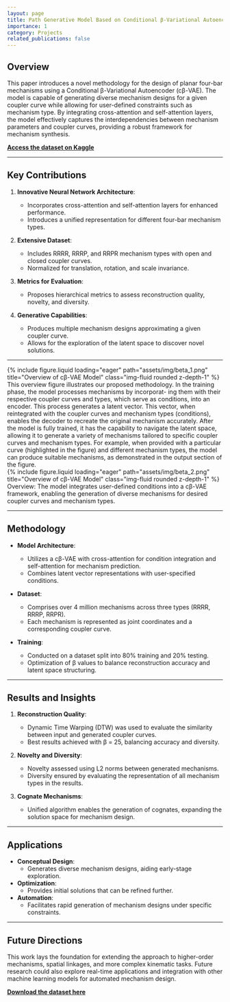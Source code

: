 ```yaml
---
layout: page
title: Path Generative Model Based on Conditional β-Variational Autoencoder for Four-Bar Mechanism Design
importance: 1
category: Projects
related_publications: false
---
```


## Overview

This paper introduces a novel methodology for the design of planar four-bar mechanisms using a Conditional β-Variational Autoencoder (cβ-VAE). The model is capable of generating diverse mechanism designs for a given coupler curve while allowing for user-defined constraints such as mechanism type. By integrating cross-attention and self-attention layers, the model effectively captures the interdependencies between mechanism parameters and coupler curves, providing a robust framework for mechanism synthesis.

[**Access the dataset on Kaggle**](https://www.kaggle.com/datasets/purwarlab/four-bar-coupler-curves)

---

## Key Contributions

1. **Innovative Neural Network Architecture**:

   - Incorporates cross-attention and self-attention layers for enhanced performance.
   - Introduces a unified representation for different four-bar mechanism types.

2. **Extensive Dataset**:

   - Includes RRRR, RRRP, and RRPR mechanism types with open and closed coupler curves.
   - Normalized for translation, rotation, and scale invariance.

3. **Metrics for Evaluation**:

   - Proposes hierarchical metrics to assess reconstruction quality, novelty, and diversity.

4. **Generative Capabilities**:
   - Produces multiple mechanism designs approximating a given coupler curve.
   - Allows for the exploration of the latent space to discover novel solutions.

---

<div class="row">
    <div class="col-sm mt-3 mt-md-0">
        {% include figure.liquid loading="eager" path="assets/img/beta_1.png" title="Overview of cβ-VAE Model" class="img-fluid rounded z-depth-1" %}
    </div>
</div>
<div class="caption">
   This overview figure illustrates our proposed methodology. In the training phase, the model processes mechanisms by incorporat-
   ing them with their respective coupler curves and types, which serve as conditions, into an encoder. This process generates a latent vector.
   This vector, when reintegrated with the coupler curves and mechanism types (conditions), enables the decoder to recreate the original
   mechanism accurately. After the model is fully trained, it has the capability to navigate the latent space, allowing it to generate a variety
   of mechanisms tailored to specific coupler curves and mechanism types. For example, when provided with a particular curve (highlighted
   in the figure) and different mechanism types, the model can produce suitable mechanisms, as demonstrated in the output section of the
   figure.
</div>

<div class="row">
    <div class="col-sm mt-3 mt-md-0">
        {% include figure.liquid loading="eager" path="assets/img/beta_2.png" title="Overview of cβ-VAE Model" class="img-fluid rounded z-depth-1" %}
    </div>
</div>
<div class="caption">
    Overview: The model integrates user-defined conditions into a cβ-VAE framework, enabling the generation of diverse mechanisms for desired coupler curves and mechanism types.
</div>

---

## Methodology

- **Model Architecture**:

  - Utilizes a cβ-VAE with cross-attention for condition integration and self-attention for mechanism prediction.
  - Combines latent vector representations with user-specified conditions.

- **Dataset**:

  - Comprises over 4 million mechanisms across three types (RRRR, RRRP, RRPR).
  - Each mechanism is represented as joint coordinates and a corresponding coupler curve.

- **Training**:
  - Conducted on a dataset split into 80% training and 20% testing.
  - Optimization of β values to balance reconstruction accuracy and latent space structuring.

---

## Results and Insights

1. **Reconstruction Quality**:

   - Dynamic Time Warping (DTW) was used to evaluate the similarity between input and generated coupler curves.
   - Best results achieved with β = 25, balancing accuracy and diversity.

2. **Novelty and Diversity**:

   - Novelty assessed using L2 norms between generated mechanisms.
   - Diversity ensured by evaluating the representation of all mechanism types in the results.

3. **Cognate Mechanisms**:
   - Unified algorithm enables the generation of cognates, expanding the solution space for mechanism design.

---

## Applications

- **Conceptual Design**:
  - Generates diverse mechanism designs, aiding early-stage exploration.
- **Optimization**:
  - Provides initial solutions that can be refined further.
- **Automation**:
  - Facilitates rapid generation of mechanism designs under specific constraints.

---

## Future Directions

This work lays the foundation for extending the approach to higher-order mechanisms, spatial linkages, and more complex kinematic tasks. Future research could also explore real-time applications and integration with other machine learning models for automated mechanism design.

[**Download the dataset here**](https://www.kaggle.com/datasets/purwarlab/four-bar-coupler-curves)
